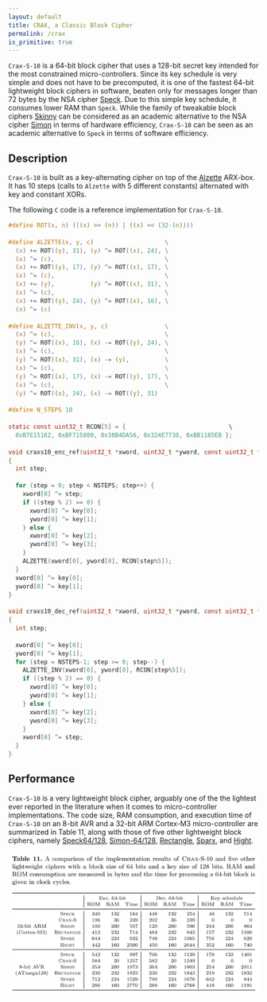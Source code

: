 ```yaml
---
layout: default
title: CRAX, a Classic Block Cipher
permalink: /crax
is_primitive: true
---
```


`Crax-S-10` is a 64-bit block cipher that uses a 128-bit secret key intended for the most constrained micro-controllers. Since its key schedule is very simple and does not have to be precomputed, it is one of the fastest 64-bit lightweight block ciphers in software, beaten only for messages longer than 72 bytes by the NSA cipher [Speck](https://doi.org/10.1145/2744769.2747946). Due to this simple key schedule, it consumes lower RAM than `Speck`. While the family of tweakable block ciphers [Skinny](https://link.springer.com/chapter/10.1007/978-3-662-53008-5_5) can be considered as an academic alternative to the NSA cipher [Simon](https://doi.org/10.1145/2744769.2747946) in terms of hardware efficiency, `Crax-S-10` can be seen as an academic alternative to `Speck` in terms of software efficiency.

## Description

`Crax-S-10` is built as a key-alternating cipher on top of the [Alzette](/alzette) ARX-box. It has 10 steps (calls to `Alzette` with 5 different constants) alternated with key and constant XORs.

The following `C` code is a reference implementation for `Crax-S-10`.

```c
#define ROT(x, n) (((x) >> (n)) | ((x) << (32-(n))))

#define ALZETTE(x, y, c)                    \
  (x) += ROT((y), 31), (y) ^= ROT((x), 24), \
  (x) ^= (c),                               \
  (x) += ROT((y), 17), (y) ^= ROT((x), 17), \
  (x) ^= (c),                               \
  (x) += (y),          (y) ^= ROT((x), 31), \
  (x) ^= (c),                               \
  (x) += ROT((y), 24), (y) ^= ROT((x), 16), \
  (x) ^= (c)

#define ALZETTE_INV(x, y, c)                \
  (x) ^= (c),                               \
  (y) ^= ROT((x), 16), (x) -= ROT((y), 24), \
  (x) ^= (c),                               \
  (y) ^= ROT((x), 31), (x) -= (y),          \
  (x) ^= (c),                               \
  (y) ^= ROT((x), 17), (x) -= ROT((y), 17), \
  (x) ^= (c),                               \
  (y) ^= ROT((x), 24), (x) -= ROT((y), 31)

#define N_STEPS 10

static const uint32_t RCON[5] = {                             \
  0xB7E15162, 0xBF715880, 0x38B4DA56, 0x324E7738, 0xBB1185EB };

void craxs10_enc_ref(uint32_t *xword, uint32_t *yword, const uint32_t *key)
{
  int step;
  
  for (step = 0; step < NSTEPS; step++) {
    xword[0] ^= step;
    if ((step % 2) == 0) {
      xword[0] ^= key[0];
      yword[0] ^= key[1]; 
    } else {
      xword[0] ^= key[2];
      yword[0] ^= key[3];
    }
    ALZETTE(xword[0], yword[0], RCON[step%5]);
  }
  xword[0] ^= key[0];
  yword[0] ^= key[1];
}

void craxs10_dec_ref(uint32_t *xword, uint32_t *yword, const uint32_t *key)
{
  int step;
  
  xword[0] ^= key[0];
  yword[0] ^= key[1];
  for (step = NSTEPS-1; step >= 0; step--) {
    ALZETTE_INV(xword[0], yword[0], RCON[step%5]);
    if ((step % 2) == 0) {
      xword[0] ^= key[0];
      yword[0] ^= key[1]; 
    } else {
      xword[0] ^= key[2];
      yword[0] ^= key[3];
    }
    xword[0] ^= step;
  }
}
```

## Performance

`Crax-S-10` is a very lightweight block cipher, arguably one of the the lightest
ever reported in the literature when it comes to micro-controller implementations. The code size, RAM consumption, and execution time of `Crax-S-10` on
an 8-bit AVR and a 32-bit ARM Cortex-M3 micro-controller are summarized in
Table 11, along with those of five other lightweight block ciphers, namely [Speck64/128](https://doi.org/10.1145/2744769.2747946), [Simon-64/128](https://doi.org/10.1145/2744769.2747946), [Rectangle](https://link.springer.com/article/10.1007/s11432-015-5459-7), [Sparx](https://link.springer.com/chapter/10.1007/978-3-662-53887-6_18), and [Hight](https://link.springer.com/chapter/10.1007/11894063_4).

<img src="/assets/crax-benchmark.png" alt="Crax benchmark" />

